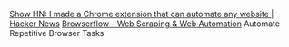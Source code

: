 
[Show HN: I made a Chrome extension that can automate any website | Hacker News](https://news.ycombinator.com/item?id=29254147)
[Browserflow - Web Scraping & Web Automation](https://browserflow.app/)
Automate Repetitive Browser Tasks
